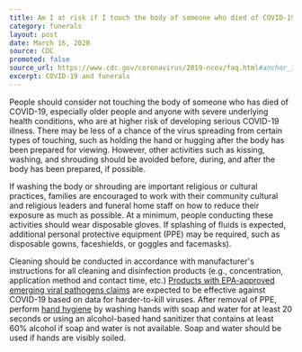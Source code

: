 ```yaml
---
title: Am I at risk if I touch the body of someone who died of COVID-19?
category: funerals
layout: post
date: March 16, 2020
source: CDC
promoted: false
source_url: https://www.cdc.gov/coronavirus/2019-ncov/faq.html#anchor_1584390222777
excerpt: COVID-19 and funerals
---
```


People should consider not touching the body of someone who has died of COVID-19, especially older people and anyone with severe underlying health conditions, who are at higher risk of developing serious COVID-19 illness. There may be less of a chance of the virus spreading from certain types of touching, such as holding the hand or hugging after the body has been prepared for viewing. However, other activities such as kissing, washing, and shrouding should be avoided before, during, and after the body has been prepared, if possible.

If washing the body or shrouding are important religious or cultural practices, families are encouraged to work with their community cultural and religious leaders and funeral home staff on how to reduce their exposure as much as possible. At a minimum, people conducting these activities should wear disposable gloves. If splashing of fluids is expected, additional personal protective equipment (PPE) may be required, such as disposable gowns, faceshields, or goggles and facemasks).

Cleaning should be conducted in accordance with manufacturer's instructions for all cleaning and disinfection products (e.g., concentration, application method and contact time, etc.) <a href="https://www.epa.gov/sites/production/files/2020-03/documents/sars-cov-2-list_03-03-2020.pdf">Products with EPA-approved emerging viral pathogens claims</a>
are expected to be effective against COVID-19 based on data for harder-to-kill viruses. After removal of PPE, perform
<a href="https://www.cdc.gov/handwashing/when-how-handwashing.html">hand hygiene</a> by washing hands with soap and water for at least 20 seconds or using an alcohol-based hand sanitizer that contains at least 60% alcohol if soap and water is not available. Soap and water should be used if hands are visibly soiled.
